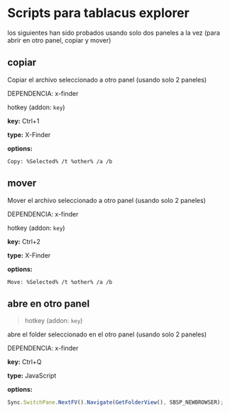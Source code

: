 # Scripts para tablacus explorer

los siguientes han sido probados usando solo dos paneles a la vez (para abrir en otro panel, copiar y mover)

## copiar

Copiar el archivo seleccionado a otro panel (usando solo 2 paneles)

DEPENDENCIA: x-finder

hotkey (addon: `key`)

**key:** Ctrl+1

**type:** X-Finder

**options:**

```x-finder
Copy: %Selected% /t %other% /a /b
```

## mover

Mover el archivo seleccionado a otro panel (usando solo 2 paneles)

DEPENDENCIA: x-finder

hotkey (addon: `key`)

**key:** Ctrl+2

**type:** X-Finder

**options:**

```x-finder
Move: %Selected% /t %other% /a /b
```

## abre en otro panel

> hotkey (addon: `key`)

abre el folder seleccionado en el otro panel (usando solo 2 paneles)

DEPENDENCIA: x-finder

**key:** Ctrl+Q

**type:** JavaScript

**options:**

```js
Sync.SwitchPane.NextFV().Navigate(GetFolderView(), SBSP_NEWBROWSER);
```

